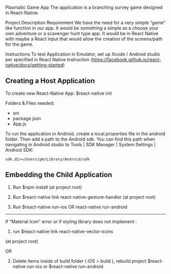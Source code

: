Plasmatic Game App
The application is a branching survey game designed in React-Native. 

Project Description Requirement
We have the need for a very simple “game” like function in our app.  It would be something a simple as a choose your own adventure or a scavenger hunt type app.  It would be in React Native with maybe a React input that would allow the creation of the screens/path for the game.

Instructions
To test Application in Emulator, set up Xcode / Android studio per specified in React Native Instruction (https://facebook.github.io/react-native/docs/getting-started)

## Creating a Host Application          

To create new React-Native App: $react-native init <projectName>

Folders & Files needed:

- src
- package.json
- App.js

To run the application in Android, create a local.properties file in the android folder. Then add a path to the Android sdk. You can find this path when navigating in Android studio to Tools | SDK Manager | System Settings | Android SDK:

    sdk.dir=/Users/pm/Library/Android/sdk

##  Embedding the Child Application     
1. Run $npm install (at project root)

2. Run $react-native link react-native-gesture-handler (at project root)

3. Run $react-native run-ios OR react-native run-android


******

If “Material Icon” error or if styling library does not implement :

1. run $react-native link react-native-vector-icons

(at project root)

OR

2. Delete Items inside of build folder ( iOS > build ), rebuild project $react-native run-ios or $react-native run-android
